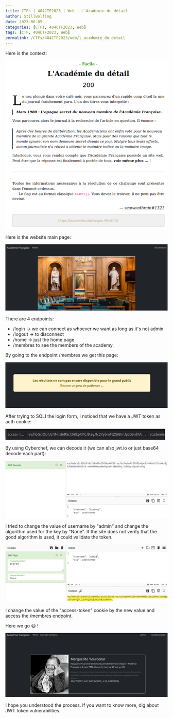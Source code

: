 ```yaml
---
title: CTFs | 404CTF2023 | Web | L'Academie du détail
author: Stillwolfing
date: 2023-06-05
categories: [CTFs, 404CTF2023, Web]
tags: [CTF, 404CTF2023, Web]
permalink: /CTFs/404CTF2023/web/l_academie_du_detail
---
```


Here is the context:

![context](/assets/img/CTFs/404CTF2023/web/l_academie_du_detail/context.png)

Here is the website main page:

![home](/assets/img/CTFs/404CTF2023/web/l_academie_du_detail/home.png)

There are 4 endpoints:
- /login -> we can connect as whoever we want as long as it's not admin
- /logout -> to disconnect
- /home -> just the home page
- /membres to see the members of the academy.

By going to the endpoint /membres we get this page:

![membres](/assets/img/CTFs/404CTF2023/web/l_academie_du_detail/membres.png)


After trying to SQLI the login form, I noticed that we have a JWT token as auth cookie:

![cookie](/assets/img/CTFs/404CTF2023/web/l_academie_du_detail/cookie.png)

By using Cyberchef, we can decode it (we can also jwt.io or just base64 decode each part):

![cyberchef_decode](/assets/img/CTFs/404CTF2023/web/l_academie_du_detail/cyberchef_decode.png)

I tried to change the value of username by "admin" and change the algorithm used for the key by "None". If the site does not verify that the good algorithm is used, it could validate the token.

![cyberchef_encode](/assets/img/CTFs/404CTF2023/web/l_academie_du_detail/cyberchef_encode.png)

I change the value of the "access-token" cookie by the new value and access the /membres endpoint.

Here we go 😃 !

![flag](/assets/img/CTFs/404CTF2023/web/l_academie_du_detail/flag.png)

I hope you understood the process. If you want to know more, dig about JWT token vulnerabilities.


